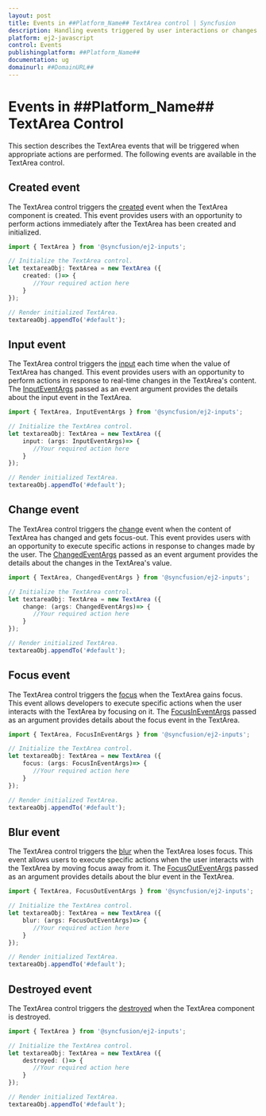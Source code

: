 ```yaml
---
layout: post
title: Events in ##Platform_Name## TextArea control | Syncfusion
description: Handling events triggered by user interactions or changes in the ##Platform_Name## TextArea control of Syncfusion Essential JS 2 and more.
platform: ej2-javascript
control: Events 
publishingplatform: ##Platform_Name##
documentation: ug
domainurl: ##DomainURL##
---
```


# Events in ##Platform_Name## TextArea Control

This section describes the TextArea events that will be triggered when appropriate actions are performed. The following events are available in the TextArea control.

## Created event

The TextArea control triggers the [created](../api/textarea/#created) event when the TextArea component is created. This event provides users with an opportunity to perform actions immediately after the TextArea has been created and initialized.

```ts
import { TextArea } from '@syncfusion/ej2-inputs';

// Initialize the TextArea control.
let textareaObj: TextArea = new TextArea ({
    created: ()=> {
       //Your required action here
    }
});

// Render initialized TextArea.
textareaObj.appendTo('#default');

```

## Input event

The TextArea control triggers the [input](../api/textarea/#input) each time when the value of TextArea has changed. This event provides users with an opportunity to perform actions in response to real-time changes in the TextArea's content.
The [InputEventArgs](../api/textbox/InputEventArgs/) passed as an event argument provides the details about the input event in the TextArea.

```ts
import { TextArea, InputEventArgs } from '@syncfusion/ej2-inputs';

// Initialize the TextArea control.
let textareaObj: TextArea = new TextArea ({
    input: (args: InputEventArgs)=> {
       //Your required action here
    }
});

// Render initialized TextArea.
textareaObj.appendTo('#default');

```

## Change event

The TextArea control triggers the [change](../api/textarea/#change) event when the content of TextArea has changed and gets focus-out. This event provides users with an opportunity to execute specific actions in response to changes made by the user.
The [ChangedEventArgs](../api/textbox/ChangedEventArgs/) passed as an event argument provides the details about the changes in the TextArea's value.

```ts
import { TextArea, ChangedEventArgs } from '@syncfusion/ej2-inputs';

// Initialize the TextArea control.
let textareaObj: TextArea = new TextArea ({
    change: (args: ChangedEventArgs)=> {
       //Your required action here
    }
});

// Render initialized TextArea.
textareaObj.appendTo('#default');

```

## Focus event

The TextArea control triggers the [focus](../api/textarea/#focus ) when the TextArea gains focus. This event allows developers to execute specific actions when the user interacts with the TextArea by focusing on it.
The [FocusInEventArgs](../api/textbox/FocusInEventArgs/) passed as an argument provides details about the focus event in the TextArea.

```ts
import { TextArea, FocusInEventArgs } from '@syncfusion/ej2-inputs';

// Initialize the TextArea control.
let textareaObj: TextArea = new TextArea ({
    focus: (args: FocusInEventArgs)=> {
       //Your required action here
    }
});

// Render initialized TextArea.
textareaObj.appendTo('#default');

```

## Blur event

The TextArea control triggers the [blur](../api/textarea/#blur) when the TextArea loses focus. This event allows users to execute specific actions when the user interacts with the TextArea by moving focus away from it.
The [FocusOutEventArgs](../api/textbox/FocusOutEventArgs/) passed as an argument provides details about the blur event in the TextArea.

```ts
import { TextArea, FocusOutEventArgs } from '@syncfusion/ej2-inputs';

// Initialize the TextArea control.
let textareaObj: TextArea = new TextArea ({
    blur: (args: FocusOutEventArgs)=> {
       //Your required action here
    }
});

// Render initialized TextArea.
textareaObj.appendTo('#default');

```

## Destroyed event

The TextArea control triggers the [destroyed](../api/textarea/#destroyed) when the TextArea component is destroyed.

```ts
import { TextArea } from '@syncfusion/ej2-inputs';

// Initialize the TextArea control.
let textareaObj: TextArea = new TextArea ({
    destroyed: ()=> {
       //Your required action here
    }
});

// Render initialized TextArea.
textareaObj.appendTo('#default');

```
